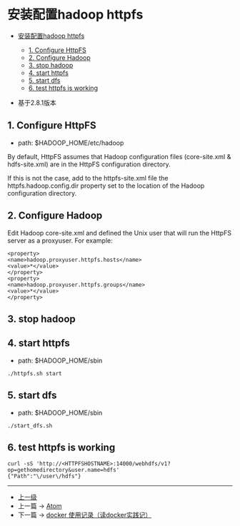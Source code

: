 # 安装配置hadoop httpfs

* [安装配置hadoop httpfs](#安装配置hadoop-httpfs)
	* [1. Configure HttpFS](#1-configure-httpfs)
	* [2. Configure Hadoop](#2-configure-hadoop)
	* [3. stop hadoop](#3-stop-hadoop)
	* [4. start httpfs](#4-start-httpfs)
	* [5. start dfs](#5-start-dfs)
	* [6. test httpfs is working](#6-test-httpfs-is-working)


* 基于2.8.1版本

## 1. Configure HttpFS

* path:   $HADOOP_HOME/etc/hadoop

By default, HttpFS assumes that Hadoop configuration files (core-site.xml & hdfs-site.xml) are in the HttpFS configuration directory.

If this is not the case, add to the httpfs-site.xml file the httpfs.hadoop.config.dir property set to the location of the Hadoop configuration directory.

## 2. Configure Hadoop

Edit Hadoop core-site.xml and defined the Unix user that will run the HttpFS server as a proxyuser. For example:

```
<property>
<name>hadoop.proxyuser.httpfs.hosts</name>
<value>*</value>
</property>
<property>
<name>hadoop.proxyuser.httpfs.groups</name>
<value>*</value>
</property>
```

## 3. stop hadoop

## 4. start httpfs

* path: $HADOOP_HOME/sbin

```shell
./httpfs.sh start
```

## 5. start dfs

* path: $HADOOP_HOME/sbin

```shell
./start_dfs.sh
```

## 6. test httpfs is working

```shell
curl -sS 'http://<HTTPFSHOSTNAME>:14000/webhdfs/v1?op=gethomedirectory&user.name=hdfs'
{"Path":"\/user\/hdfs"}
```


---
- [上一级](README.md)
- 上一篇 -> [Atom](atom.md)
- 下一篇 -> [docker 使用记录（读docker实践记）](docker.md)
